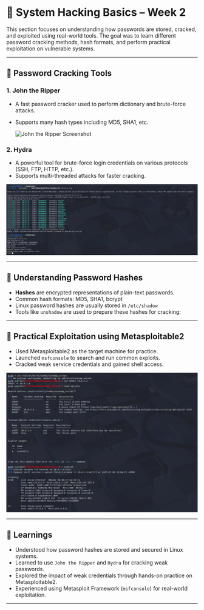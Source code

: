 # 🔐 System Hacking Basics – Week 2

This section focuses on understanding how passwords are stored, cracked, and exploited using real-world tools. The goal was to learn different password cracking methods, hash formats, and perform practical exploitation on vulnerable systems.

---

## 🔑 Password Cracking Tools

### 1. **John the Ripper**
- A fast password cracker used to perform dictionary and brute-force attacks.
- Supports many hash types including MD5, SHA1, etc.

  ![John the Ripper Screenshot](Images/john_the_ripper.png)


### 2. **Hydra**

* A powerful tool for brute-force login credentials on various protocols (SSH, FTP, HTTP, etc.).
* Supports multi-threaded attacks for faster cracking.

![Hydra Screenshot](Images/hydra.png)

---

## 🧾 Understanding Password Hashes

* **Hashes** are encrypted representations of plain-text passwords.
* Common hash formats: MD5, SHA1, bcrypt
* Linux password hashes are usually stored in `/etc/shadow`
* Tools like `unshadow` are used to prepare these hashes for cracking:


---

## 🎯 Practical Exploitation using Metasploitable2

* Used Metasploitable2 as the target machine for practice.
* Launched `msfconsole` to search and run common exploits.
* Cracked weak service credentials and gained shell access.

![Msfconsole Screenshot](Images/msfconsole.png)

---

## 🧠 Learnings

* Understood how password hashes are stored and secured in Linux systems.
* Learned to use `John the Ripper` and `Hydra` for cracking weak passwords.
* Explored the impact of weak credentials through hands-on practice on Metasploitable2.
* Experienced using Metasploit Framework (`msfconsole`) for real-world exploitation.

---
